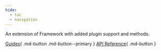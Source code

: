 ```yaml
---
hide:
  - toc
  - navigation
---
```


An extension of Framework with added plugin support and methods.

[Guides](./guides/){ .md-button .md-button--primary }
[API Reference](./api/){ .md-button }
